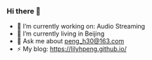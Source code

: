 ### Hi there 👋

- 🔭 I’m currently working on: Audio Streaming
- 🌱 I’m currently living in Beijing
- 💬 Ask me about peng_h30@163.com
- ⚡ My blog: https://lilyhpeng.github.io/
<!--
**lilyhpeng/lilyhpeng** is a ✨ _special_ ✨ repository because its `README.md` (this file) appears on your GitHub profile.

Here are some ideas to get you started:

- 🔭 I’m currently working on ...
- 🌱 I’m currently learning ...
- 👯 I’m looking to collaborate on ...
- 🤔 I’m looking for help with ...
- 💬 Ask me about ...
- 📫 How to reach me: ...
- 😄 Pronouns: ...
- ⚡ Fun fact: ...
-->
